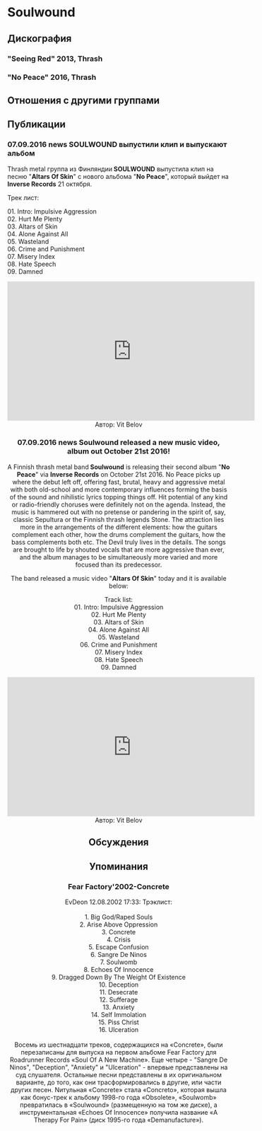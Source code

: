 # Soulwound



## Дискография

### "Seeing Red" 2013, Thrash



### "No Peace" 2016, Thrash




## Отношения с другими группами


## Публикации

### 07.09.2016 news SOULWOUND выпустили клип и выпускают альбом

<p>Thrash metal группа из Финляндии<strong> SOULWOUND</strong> выпустила клип на песню "<strong>Altars Of Skin</strong>" с нового альбома "<strong>No Peace</strong>", который выйдет на <strong>Inverse Records</strong> 21 октября. </p><p>Трек лист:</p><p>01. Intro: Impulsive Aggression<br>02. Hurt Me Plenty<br>03. Altars of Skin<br>04. Alone Against All<br>05. Wasteland<br>06. Crime and Punishment<br>07. Misery Index<br>08. Hate Speech<br>09. Damned</p><p><center><iframe width="560" height="315" src="https://www.youtube.com/embed/loSMlWNPlkc" frameborder="0" allowfullscreen></iframe>
Автор: Vit Belov

### 07.09.2016 news Soulwound released a new music video, album out October 21st 2016!

<p>A Finnish thrash metal band<strong> Soulwound</strong> is releasing their second album "<strong>No Peace</strong>" via <strong>Inverse Records</strong> on October 21st 2016. No Peace picks up where the debut left off, offering fast, brutal, heavy and aggressive metal with both old-school and more contemporary influences forming the basis of the sound and nihilistic lyrics topping things off. Hit potential of any kind or radio-friendly choruses were definitely not on the agenda. Instead, the music is hammered out with no pretense or pandering in the spirit of, say, classic Sepultura or the Finnish thrash legends Stone. The attraction lies more in the arrangements of the different elements: how the guitars complement each other, how the drums complement the guitars, how the bass complements both etc. The Devil truly lives in the details. The songs are brought to life by shouted vocals that are more aggressive than ever, and the album manages to be simultaneously more varied and more focused than its predecessor.</p><p>The band released a music video "<strong>Altars Of Skin</strong>" today and it is available below:</p><p>Track list:<br>01. Intro: Impulsive Aggression<br>02. Hurt Me Plenty<br>03. Altars of Skin<br>04. Alone Against All<br>05. Wasteland<br>06. Crime and Punishment<br>07. Misery Index<br>08. Hate Speech<br>09. Damned</p><p><center><iframe width="560" height="315" src="https://www.youtube.com/embed/loSMlWNPlkc" frameborder="0" allowfullscreen></iframe>
Автор: Vit Belov


## Обсуждения


## Упоминания

### Fear Factory'2002-Concrete

EvDeon 12.08.2002 17:33:
Трэклист:<BR><BR>1. Big God/Raped Souls <BR>2. Arise Above Oppression <BR>3. Concrete <BR>4. Crisis <BR>5. Escape Confusion <BR>6. Sangre De Ninos<BR>7. Soulwomb <BR>8. Echoes Of Innocence <BR>9. Dragged Down By The Weight Of Existence <BR>10. Deception <BR>11. Desecrate <BR>12. Sufferage <BR>13. Anxiety <BR>14. Self Immolation <BR>15. Piss Christ <BR>16. Ulceration <BR><BR>Восемь из шестнадцати треков, содержащихся на «Concrete», были перезаписаны для выпуска на первом альбоме Fear Factory для Roadrunner Records «Soul Of A New Machine». Еще четыре - "Sangre De Ninos", "Deception", "Anxiety" и "Ulceration" - впервые представлены на суд слушателя. Остальные песни представлены в их оригинальном варианте, до того, как они трасформировались в другие, или части других песен. Nитульная «Concrete» стала «Concreto», которая вышла как бонус-трек к альбому 1998-го года «Obsolete»,  «Soulwomb» превратилась в «Soulwound» (размещенную на том же диске), а инструментальная «Echoes Of Innocence» получила название «A Therapy For Pain» (диск 1995-го года «Demanufacture»). 

